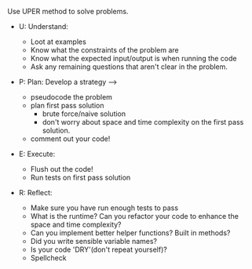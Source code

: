 Use UPER method to solve problems.

- U: Understand:

  - Loot at examples
  - Know what the constraints of the problem are
  - Know what the expected input/output is when running the code
  - Ask any remaining questions that aren't clear in the problem.

- P: Plan:
  Develop a strategy -->

  - pseudocode the problem
  - plan first pass solution
    - brute force/naive solution
    - don't worry about space and time complexity on the first pass solution.
  - comment out your code!

- E: Execute:

  - Flush out the code!
  - Run tests on first pass solution

- R: Reflect:
  - Make sure you have run enough tests to pass
  - What is the runtime? Can you refactor your code to enhance the space and time complexity?
  - Can you implement better helper functions? Built in methods?
  - Did you write sensible variable names?
  - Is your code 'DRY'(don't repeat yourself)?
  - Spellcheck

